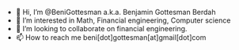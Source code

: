 - 👋 Hi, I’m @BeniGottesman a.k.a. Benjamin Gottesman Berdah
- 👀 I’m interested in Math, Financial engineering, Computer science
- 💞️ I’m looking to collaborate on financial engineering.
- 📫 How to reach me beni[dot]gottesman[at]gmail[dot]com

<!---
BeniGottesman/BeniGottesman is a ✨ special ✨ repository because its `README.md` (this file) appears on your GitHub profile.
You can click the Preview link to take a look at your changes.
--->
